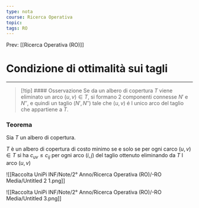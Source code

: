 ```yaml
---
type: nota
course: Ricerca Operativa
topic: 
tags: RO
---
```


Prev: [[Ricerca Operativa (RO)]]

# Condizione di ottimalità sui tagli
---

>[!tip] #### Osservazione
>Se da un albero di copertura $T$ viene eliminato un arco $(u,v) \in T$, si formano 2 componenti connesse $N'$ e $N''$, e quindi un taglio $(N',N'')$ tale che $(u,v)$ é l unico arco del taglio che appartiene a $T$.

### Teorema

Sia $T$ un albero di copertura.

$T$ è un albero di copertura di costo minimo se e solo se per ogni carco $(u,v) \in T$ si ha $c_{uv} \leq c_{ij}$ per ogni arco $(i,j)$ del taglio ottenuto eliminando da $T$ l arco $(u,v)$

![[Raccolta UniPi INF/Note/2° Anno/Ricerca Operativa (RO)/-RO Media/Untitled 2 1.png]]

![[Raccolta UniPi INF/Note/2° Anno/Ricerca Operativa (RO)/-RO Media/Untitled 3.png]]
